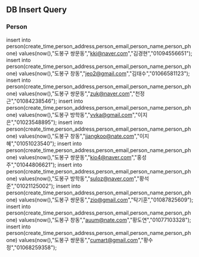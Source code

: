 ##  DB Insert Query

### Person
insert into person(create_time,person_address,person_email,person_name,person_phone) values(now(),"도봉구 쌍문동","kki@naver.com","김경현","01094556651");
insert into person(create_time,person_address,person_email,person_name,person_phone) values(now(),"도봉구 창동","jeo2@gmail.com","김태수","01066581123");
insert into person(create_time,person_address,person_email,person_name,person_phone) values(now(),"도봉구 쌍문동","zuk@naver.com","천정근","01084238546");
insert into person(create_time,person_address,person_email,person_name,person_phone) values(now(),"도봉구 방학동","vvka@gmail.com","이지은","01023548895");
insert into person(create_time,person_address,person_email,person_name,person_phone) values(now(),"도봉구 창동","jjangkoo@nate.com","이지혜","01051023540");
insert into person(create_time,person_address,person_email,person_name,person_phone) values(now(),"도봉구 쌍문동","kio4@naver.com","홍성주","01044806621");
insert into person(create_time,person_address,person_email,person_name,person_phone) values(now(),"도봉구 방학동","suloz@naver.com","황석준","01021125002");
insert into person(create_time,person_address,person_email,person_name,person_phone) values(now(),"도봉구 쌍문동","zio@gmail.com","탁기훈","01087825609");
insert into person(create_time,person_address,person_email,person_name,person_phone) values(now(),"도봉구 창동","auum@nate.com","황도연","01077103328");
insert into person(create_time,person_address,person_email,person_name,person_phone) values(now(),"도봉구 쌍문동","cumart@gmail.com","황수정","01068259358");
